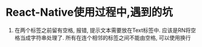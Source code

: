 # React-Native使用过程中,遇到的坑

1. 在两个标签之前留有空格, 报错, 提示文本需要放在Text标签中. 应该是RN将空格当成字符串处理了. 所有在连个相邻的标签之间不能由空格, 可以使用换行
